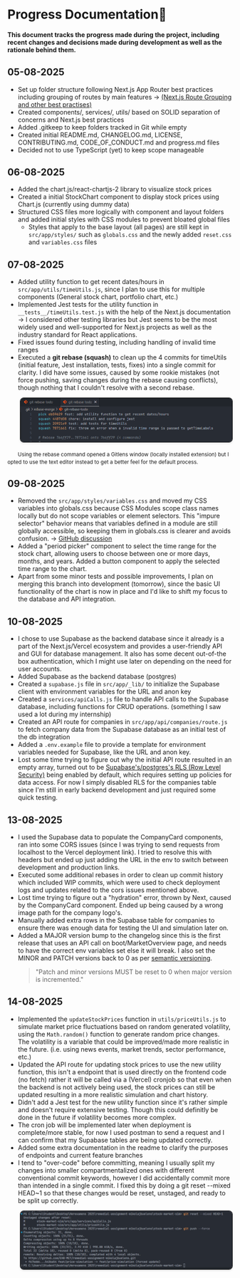 # Progress Documentation🔬

#### This document tracks the progress made during the project, including recent changes and decisions made during development as well as the rationale behind them.

## 05-08-2025

- Set up folder structure following Next.js App Router best practices including grouping of routes by main features -> [(Next.js Route Grouping and other best practises)](https://nextjs.org/docs/app/getting-started/project-structure#route-groups)
- Created components/, services/, utils/ based on SOLID separation of concerns and Next.js best practices
- Added .gitkeep to keep folders tracked in Git while empty
- Created initial README.md, CHANGELOG.md, LICENSE, CONTRIBUTING.md, CODE_OF_CONDUCT.md and progress.md files
- Decided not to use TypeScript (yet) to keep scope manageable

## 06-08-2025

- Added the chart.js/react-chartjs-2 library to visualize stock prices
- Created a initial StockChart component to display stock prices using Chart.js (currently using dummy data)
- Structured CSS files more logically with component and layout folders and added initial styles with CSS modules to prevent bloated global files
  - Styles that apply to the base layout (all pages) are still kept in `src/app/styles/` such as `globals.css` and the newly added `reset.css` and `variables.css` files

## 07-08-2025

- Added utility function to get recent dates/hours in `src/app/utils/timeUtils.js`, since I plan to use this for multiple components (General stock chart, portfolio chart, etc.)
- Implemented Jest tests for the utility function in `__tests__/timeUtils.test.js` with the help of the Next.js documentation -> I considered other testing libraries but Jest seems to be the most widely used and well-supported for Next.js projects as well as the industry standard for React applications.
- Fixed issues found during testing, including handling of invalid time ranges
- Executed a **git rebase (squash)** to clean up the 4 commits for timeUtils (initial feature, Jest installation, tests, fixes) into a single commit for clarity. I did have some issues, caused by some rookie mistakes (not force pushing, saving changes during the rebase causing conflicts), though nothing that I couldn't resolve with a second rebase.

<p style="margin-left: 2em;">
  <img src="./screenshots/rebase.png" alt="Git Rebase Window" width="600" border="1" style="border-radius: 8px; box-shadow: 0 2px 4px rgba(0,0,0,0.1);">
</p>

<small style="margin-left: 2em;">Using the rebase command opened a Gitlens window (locally installed extension) but I opted to use the text editor instead to get a better feel for the default process.</small>

## 09-08-2025

- Removed the `src/app/styles/variables.css` and moved my CSS variables into globals.css because CSS Modules scope class names locally but do not scope variables or element selectors. This "impure selector" behavior means that variables defined in a module are still globally accessible, so keeping them in globals.css is clearer and avoids confusion. -> [GitHub discussion](https://github.com/vercel/next.js/discussions/17089)
- Added a "period picker" component to select the time range for the stock chart, allowing users to choose between one or more days, months, and years. Added a button component to apply the selected time range to the chart.
- Apart from some minor tests and possible improvements, I plan on merging this branch into development (tomorrow), since the basic UI functionality of the chart is now in place and I'd like to shift my focus to the database and API integration.

## 10-08-2025

- I chose to use Supabase as the backend database since it already is a part of the Next.js/Vercel ecosystem and provides a user-friendly API and GUI for database management. It also has some decent out-of-the box authentication, which I might use later on depending on the need for user accounts.
- Added Supabase as the backend database (postgres)
- Created a `supabase.js` file in `src/app/_lib/` to initialize the Supabase client with environment variables for the URL and anon key
- Created a `services/apiCalls.js` file to handle API calls to the Supabase database, including functions for CRUD operations. (something I saw used a lot during my internship)
- Created an API route for companies in `src/app/api/companies/route.js` to fetch company data from the Supabase database as an initial test of the db integration
- Added a `.env.example` file to provide a template for environment variables needed for Supabase, like the URL and anon key.
- Lost some time trying to figure out why the initial API route resulted in an empty array, turned out to be [Supabase's/postgres's RLS (Row Level Security)](https://supabase.com/docs/guides/database/postgres/row-level-security) being enabled by default, which requires setting up policies for data access. For now I simply disabled RLS for the companies table since I'm still in early backend development and just required some quick testing.

## 13-08-2025

- I used the Supabase data to populate the CompanyCard components, ran into some CORS issues (since I was trying to send requests from localhost to the Vercel deployment link). I tried to resolve this with headers but ended up just adding the URL in the env to switch between development and production links.
- Executed some additional rebases in order to clean up commit history which included WIP commits, which were used to check deployment logs and updates related to the cors issues mentioned above.
- Lost time trying to figure out a "hydration" error, thrown by Next, caused by the CompanyCard component. Ended up being caused by a wrong image path for the company logo's.
- Manually added extra rows in the Supabase table for companies to ensure there was enough data for testing the UI and simulation later on.
- Added a MAJOR version bump to the changelog since this is the first release that uses an API call on boot/MarketOverview page, and needs to have the correct env variables set else it will break. I also set the MINOR and PATCH versions back to 0 as per [semantic versioning](https://semver.org/).
  > "Patch and minor versions MUST be reset to 0 when major version is incremented."

## 14-08-2025

- Implemented the `updateStockPrices` function in `utils/priceUtils.js` to simulate market price fluctuations based on random generated volatility, using the `Math.random()` function to generate random price changes. The volatility is a variable that could be improved/made more realistic in the future. (i.e. using news events, market trends, sector performance, etc.)
- Updated the API route for updating stock prices to use the new utility function, this isn't a endpoint that is used directly on the frontend code (no fetch) rather it will be called via a (Vercel) cronjob so that even when the backend is not actively being used, the stock prices can still be updated resulting in a more realistic simulation and chart history.
- Didn't add a Jest test for the new utility function since it's rather simple and doesn't require extensive testing. Though this could definitly be done in the future if volatility becomes more complex.
- The cron job will be implemented later when deployment is complete/more stable, for now I used postman to send a request and I can confirm that my Supabase tables are being updated correctly.
- Added some extra documentation in the readme to clarify the purposes of endpoints and current feature branches
- I tend to "over-code" before committing, meaning I usually split my changes into smaller compartmentalized ones with different conventional commit keywords, however I did accidentally commit more than intended in a single commit. I fixed this by doing a git reset --mixed HEAD~1 so that these changes would be reset, unstaged, and ready to be split up correctly.
<p style="margin-left: 2em;">
  <img src="./screenshots/git-reset.png" alt="Git Reset" width="600" border="1" style="border-radius: 8px; box-shadow: 0 2px 4px rgba(0,0,0,0.1);">
</p>
